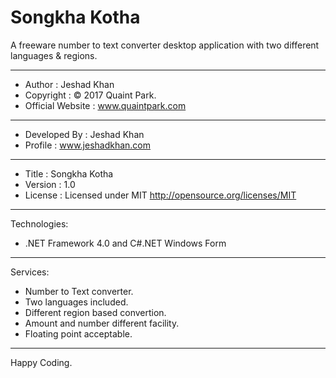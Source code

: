 # Songkha Kotha
A freeware number to text converter desktop application with two different languages &amp; regions.

<hr />

 * Author               : Jeshad Khan
 * Copyright            : © 2017 Quaint Park.
 * Official Website     : www.quaintpark.com
  ------------------------------------------------------------------------------
 * Developed By         : Jeshad Khan
 * Profile              : www.jeshadkhan.com
  ------------------------------------------------------------------------------
 * Title                : Songkha Kotha
 * Version              : 1.0
 * License              : Licensed under MIT <http://opensource.org/licenses/MIT>

<hr />

Technologies:
 - .NET Framework 4.0 and C#.NET Windows Form

<hr />

Services:
 - Number to Text converter.
 - Two languages included.
 - Different region based convertion.
 - Amount and number different facility.
 - Floating point acceptable.

<hr />

Happy Coding.

